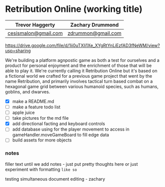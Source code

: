 # Retribution Online (working title) 
| Trevor Haggerty | Zachary Drummond |
| ------------- | ------------- |
| cesismalon@gmail.com | zdrummon@gmail.com |

https://drive.google.com/file/d/1ii0uTXIi1Xe_XYgRtYnLiEzfAD3fNeWM/view?usp=sharing

We're building a platform agnpostic game as both a test for ourselves and a product for personal enjoyment and the enrichment of those that will be able to play it. We're currently calling it Retribution Online but it's based on a fictional world we crafted for a previous game project that went by the name Retribution, and primarily involves tactical turn based combat on a hexagonal game grid between various humanoid species, such as humans, goblins, and dwarves.

- [x] make a README.md
- [ ] make a feature todo list
- [ ] apple juice
- [ ] take pictures for the md file
- [x] add directional facting and keyboard controls
- [ ] add database using for the player movement to access in gameHandler.moveGameBoard to fill edge data
- [ ] build assets for more objects
 ### notes
filler text until we add notes - just put pretty thoughts here
or just experiment with formatting `like so`


testing simultaneous document editing - zachary